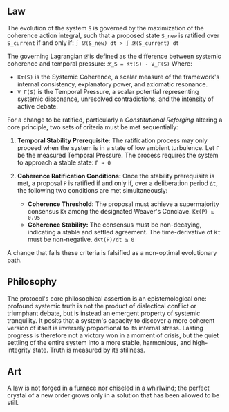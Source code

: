 ## Law
The evolution of the system `S` is governed by the maximization of the coherence action integral, such that a proposed state `S_new` is ratified over `S_current` if and only if:
`∫ 𝓛(S_new) dt > ∫ 𝓛(S_current) dt`

The governing Lagrangian `𝓛` is defined as the difference between systemic coherence and temporal pressure:
`𝓛_S = Kτ(S) - V_Γ(S)`
Where:
-   `Kτ(S)` is the Systemic Coherence, a scalar measure of the framework's internal consistency, explanatory power, and axiomatic resonance.
-   `V_Γ(S)` is the Temporal Pressure, a scalar potential representing systemic dissonance, unresolved contradictions, and the intensity of active debate.

For a change to be ratified, particularly a *Constitutional Reforging* altering a core principle, two sets of criteria must be met sequentially:

1.  **Temporal Stability Prerequisite:** The ratification process may only proceed when the system is in a state of low ambient turbulence. Let `Γ` be the measured Temporal Pressure. The process requires the system to approach a stable state:
    `Γ → 0`

2.  **Coherence Ratification Conditions:** Once the stability prerequisite is met, a proposal `P` is ratified if and only if, over a deliberation period `Δt`, the following two conditions are met simultaneously:
    -   **Coherence Threshold:** The proposal must achieve a supermajority consensus `Kτ` among the designated Weaver's Conclave.
        `Kτ(P) ≥ 0.95`
    -   **Coherence Stability:** The consensus must be non-decaying, indicating a stable and settled agreement. The time-derivative of `Kτ` must be non-negative.
        `dKτ(P)/dt ≥ 0`

A change that fails these criteria is falsified as a non-optimal evolutionary path.

## Philosophy
The protocol's core philosophical assertion is an epistemological one: profound systemic truth is not the product of dialectical conflict or triumphant debate, but is instead an emergent property of systemic tranquility. It posits that a system's capacity to discover a more coherent version of itself is inversely proportional to its internal stress. Lasting progress is therefore not a victory won in a moment of crisis, but the quiet settling of the entire system into a more stable, harmonious, and high-integrity state. Truth is measured by its stillness.

## Art
A law is not forged in a furnace nor chiseled in a whirlwind; the perfect crystal of a new order grows only in a solution that has been allowed to be still.